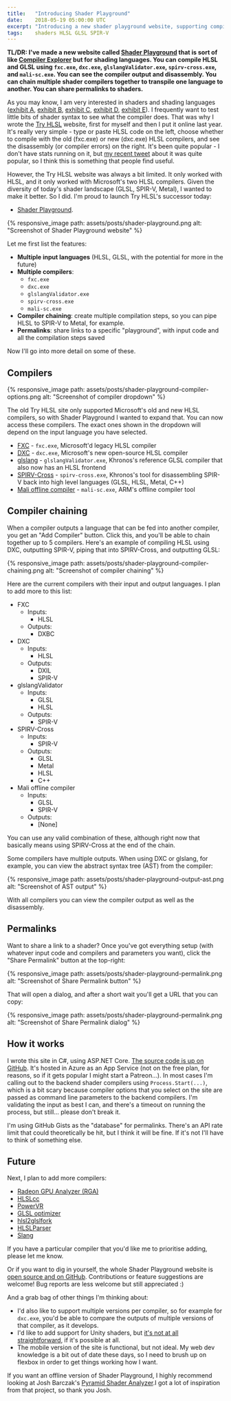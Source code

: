 ```yaml
---
title:   "Introducing Shader Playground"
date:    2018-05-19 05:00:00 UTC
excerpt: "Introducing a new shader playground website, supporting compilation and transpilation of HLSL and GLSL"
tags:    shaders HLSL GLSL SPIR-V
---
```


**TL/DR: I've made a new website called [Shader Playground](http://shader-playground.timjones.io) that is sort of like [Compiler Explorer](https://godbolt.org/) but for shading languages. You can compile HLSL and GLSL using `fxc.exe`, `dxc.exe`, `glslangValidator.exe`, `spirv-cross.exe`, and `mali-sc.exe`. You can see the compiler output and disassembly. You can chain multiple shader compilers together to transpile one language to another. You can share permalinks to shaders.**

As you may know, I am very interested in shaders and shading languages ([exhibit A](/archive/2010/12/30/stitchup-in-action), [exhibit B](/archive/2014/01/07/introducing-hlslunit-unit-tests-for-your-hlsl-shader-code), [exhibit C](/archive/2014/11/24/getting-started-with-jetbrains-nitra), [exhibit D](/archive/2015/09/02/parsing-direct3d-shader-bytecode), [exhibit E](/archive/2015/10/06/introducing-hlsl-tools-for-visual-studio)). I frequently want to test little bits of shader syntax to see what the compiler does. That was why I wrote the [Try HLSL](/archive/2017/02/11/try-hlsl-online) website, first for myself and then I put it online last year. It's really very simple - type or paste HLSL code on the left, choose whether to compile with the old (fxc.exe) or new (dxc.exe) HLSL compilers, and see the disassembly (or compiler errors) on the right. It's been quite popular - I don't have stats running on it, but [my recent tweet](https://twitter.com/_tim_jones_/status/984034078788870144) about it was quite popular, so I think this is something that people find useful.

However, the Try HLSL website was always a bit limited. It only worked with HLSL, and it only worked with Microsoft's two HLSL compilers. Given the diversity of today's shader landscape (GLSL, SPIR-V, Metal), I wanted to make it better. So I did. I'm proud to launch Try HLSL's successor today:

* [Shader Playground](http://shader-playground.timjones.io).

{% responsive_image path: assets/posts/shader-playground.png alt: "Screenshot of Shader Playground website" %}

Let me first list the features:

* **Multiple input languages** (HLSL, GLSL, with the potential for more in the future)
* **Multiple compilers**:
  * `fxc.exe`
  * `dxc.exe`
  * `glslangValidator.exe`
  * `spirv-cross.exe`
  * `mali-sc.exe`
* **Compiler chaining**: create multiple compilation steps, so you can pipe HLSL to SPIR-V to Metal, for example.
* **Permalinks**: share links to a specific "playground", with input code and all the compilation steps saved

Now I'll go into more detail on some of these.

## Compilers

{% responsive_image path: assets/posts/shader-playground-compiler-options.png alt: "Screenshot of compiler dropdown" %}

The old Try HLSL site only supported Microsoft's old and new HLSL compilers, so with Shader Playground I wanted to expand that. You can now access these compilers. The exact ones shown in the dropdown will depend on the input language you have selected.

* [FXC](https://msdn.microsoft.com/en-us/library/windows/desktop/bb232919(v=vs.85).aspx) - `fxc.exe`, Microsoft'd legacy HLSL compiler
* [DXC](https://github.com/Microsoft/DirectXShaderCompiler) - `dxc.exe`, Microsoft's new open-source HLSL compiler
* [glslang](https://github.com/KhronosGroup/glslang) - `glslangValidator.exe`, Khronos's reference GLSL compiler that also now has an HLSL frontend
* [SPIRV-Cross](https://github.com/KhronosGroup/SPIRV-Cross) - `spirv-cross.exe`, Khronos's tool for disassembling SPIR-V back into high level languages (GLSL, HLSL, Metal, C++)
* [Mali offline compiler](https://developer.arm.com/products/software-development-tools/graphics-development-tools/mali-offline-compiler) - `mali-sc.exe`, ARM's offline compiler tool

## Compiler chaining

When a compiler outputs a language that can be fed into another compiler, you get an "Add Compiler" button. Click this, and you'll be able to chain together up to 5 compilers. Here's an example of compiling HLSL using DXC, outputting SPIR-V, piping that into SPIRV-Cross, and outputting GLSL:

{% responsive_image path: assets/posts/shader-playground-compiler-chaining.png alt: "Screenshot of compiler chaining" %}

Here are the current compilers with their input and output languages. I plan to add more to this list:

* FXC
  * Inputs:
    * HLSL
  * Outputs:
    * DXBC
* DXC
  * Inputs:
    * HLSL
  * Outputs:
    * DXIL
    * SPIR-V
* glslangValidator
  * Inputs:
    * GLSL
    * HLSL
  * Outputs:
    * SPIR-V
* SPIRV-Cross
  * Inputs:
    * SPIR-V
  * Outputs:
    * GLSL
    * Metal
    * HLSL
    * C++
* Mali offline compiler
  * Inputs:
    * GLSL
    * SPIR-V
  * Outputs:
    * [None]

You can use any valid combination of these, although right now that basically means using SPIRV-Cross at the end of the chain.

Some compilers have multiple outputs. When using DXC or glslang, for example, you can view the abstract syntax tree (AST) from the compiler:

{% responsive_image path: assets/posts/shader-playground-output-ast.png alt: "Screenshot of AST output" %}

With all compilers you can view the compiler output as well as the disassembly.

## Permalinks

Want to share a link to a shader? Once you've got everything setup (with whatever input code and compilers and parameters you want), click the "Share Permalink" button at the top-right:

{% responsive_image path: assets/posts/shader-playground-permalink.png alt: "Screenshot of Share Permalink button" %}

That will open a dialog, and after a short wait you'll get a URL that you can copy:

{% responsive_image path: assets/posts/shader-playground-permalink.png alt: "Screenshot of Share Permalink dialog" %}

## How it works

I wrote this site in C#, using ASP.NET Core. [The source code is up on GitHub](https://github.com/tgjones/shader-playground). It's hosted in Azure as an App Service (not on the free plan, for reasons, so if it gets popular I might start a Patreon...). In most cases I'm calling out to the backend shader compilers using `Process.Start(...)`, which is a bit scary because compiler options that you select on the site are passed as command line parameters to the backend compilers. I'm validating the input as best I can, and there's a timeout on running the process, but still... please don't break it.

I'm using GitHub Gists as the "database" for permalinks. There's an API rate limit that could theoretically be hit, but I think it will be fine. If it's not I'll have to think of something else.

## Future

Next, I plan to add more compilers:

* [Radeon GPU Analyzer (RGA)](https://github.com/GPUOpen-Tools/RGA)
* [HLSLcc](https://github.com/Unity-Technologies/HLSLcc)
* [PowerVR](https://community.imgtec.com/developers/powervr/tools/pvrshadereditor/)
* [GLSL optimizer](https://github.com/aras-p/glsl-optimizer)
* [hlsl2glslfork](https://github.com/aras-p/hlsl2glslfork)
* [HLSLParser](https://github.com/Thekla/hlslparser)
* [Slang](https://github.com/shader-slang/slang)

If you have a particular compiler that you'd like me to prioritise adding, please let me know.

Or if you want to dig in yourself, the whole Shader Playground website is [open source and on GitHub](https://github.com/tgjones/shader-playground). Contributions or feature suggestions are welcome! Bug reports are less welcome but still appreciated :)

And a grab bag of other things I'm thinking about:

* I'd also like to support multiple versions per compiler, so for example for `dxc.exe`, you'd be able to compare the outputs of multiple versions of that compiler, as it develops.
* I'd like to add support for Unity shaders, but [it's not at all straightforward](https://twitter.com/_tim_jones_/status/993813451276369921), if it's possible at all.
* The mobile version of the site is functional, but not ideal. My web dev knowledge is a bit out of date these days, so I need to brush up on flexbox in order to get things working how I want.

If you want an offline version of Shader Playground, I highly recommend looking at Josh Barczak's [Pyramid Shader Analyzer](https://github.com/jbarczak/Pyramid).I got a lot of inspiration from that project, so thank you Josh.